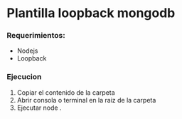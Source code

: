 # Plantilla loopback mongodb 
### Requerimientos:
* Nodejs
* Loopback
### Ejecucion
1. Copiar el contenido de la carpeta
2. Abrir consola o terminal en la raiz de la carpeta
3. Ejecutar node .
